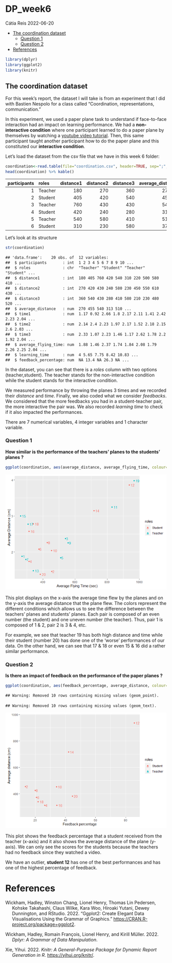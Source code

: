 DP_week6
================
Cátia Reis
2022-06-20

-   [The coordination dataset](#the-coordination-dataset)
    -   [Question 1](#question-1)
    -   [Question 2](#question-2)
-   [References](#references)

``` r
library(dplyr)
library(ggplot2)
library(knitr)
```

## The coordination dataset

For this week’s report, the dataset I will take is from an experiment
that I did with Bastien Nespolo for a class called “Coordination,
representations, communication.”

In this experiment, we used a paper plane task to understand if
face-to-face interaction had an impact on learning performance. We had a
**non-interactive condition** where one participant learned to do a
paper plane by themselves by watching a [youtube video
tutorial](https://youtu.be/FlE7mRZImuQ?t=48). Then, this same
participant taught another participant how to do the paper plane and
this constituted our **interactive condition**.

Let’s load the dataset from the csv file that we have in this week 6
folder:

``` r
coordination<-read.table(file="coordination.csv", header=TRUE, sep=";",dec=",") 
head(coordination) %>% kable()
```

| participants | roles   | distance1 | distance2 | distance3 | average_distance | time1 | time2 | time3 | average_flying_time | learning_time | feedback_percentage |
|-------------:|:--------|----------:|----------:|----------:|-----------------:|------:|------:|------:|--------------------:|--------------:|--------------------:|
|            1 | Teacher |       180 |       270 |       360 |           270.00 |  1.17 |  2.14 |  2.33 |                1.88 |          4.00 |                  NA |
|            2 | Student |       405 |       420 |       540 |           455.00 |  0.92 |  2.40 |  1.07 |                1.46 |          5.65 |               13.40 |
|            3 | Teacher |       760 |       430 |       430 |           540.00 |  2.66 |  2.23 |  2.23 |                2.37 |          7.75 |                  NA |
|            4 | Student |       420 |       240 |       280 |           313.33 |  1.80 |  1.97 |  1.46 |                1.74 |          8.42 |               26.28 |
|            5 | Teacher |       540 |       580 |       410 |           510.00 |  2.17 |  2.17 |  1.17 |                1.84 |         10.83 |                  NA |
|            6 | Student |       310 |       230 |       580 |           373.33 |  2.11 |  1.52 |  2.62 |                2.08 |          5.77 |               20.83 |

Let’s look at its structure

``` r
str(coordination)
```

    ## 'data.frame':    20 obs. of  12 variables:
    ##  $ participants       : int  1 2 3 4 5 6 7 8 9 10 ...
    ##  $ roles              : chr  "Teacher" "Student" "Teacher" "Student" ...
    ##  $ distance1          : int  180 405 760 420 540 310 220 500 580 410 ...
    ##  $ distance2          : int  270 420 430 240 580 230 450 550 610 430 ...
    ##  $ distance3          : int  360 540 430 280 410 580 210 230 480 520 ...
    ##  $ average_distance   : num  270 455 540 313 510 ...
    ##  $ time1              : num  1.17 0.92 2.66 1.8 2.17 2.11 1.41 2.42 2.23 2.04 ...
    ##  $ time2              : num  2.14 2.4 2.23 1.97 2.17 1.52 2.18 2.15 2.6 2.03 ...
    ##  $ time3              : num  2.33 1.07 2.23 1.46 1.17 2.62 1.78 2.2 1.92 2.04 ...
    ##  $ average_flying_time: num  1.88 1.46 2.37 1.74 1.84 2.08 1.79 2.26 2.25 2.04 ...
    ##  $ learning_time      : num  4 5.65 7.75 8.42 10.83 ...
    ##  $ feedback_percentage: num  NA 13.4 NA 26.3 NA ...

In the dataset, you can see that there is a *roles* column with two
options (teacher,student). The teacher stands for the non-interactive
condition while the student stands for the interactive condition.

We measured performance by throwing the planes 3 times and we recorded
their *distance* and *time*. Finally, we also coded what we consider
*feedbacks*. We considered that the more feedbacks you had in a
student-teacher pair, the more interactive the pair was. We also
recorded *learning time* to check if it also impacted the performances.

There are 7 numerical variables, 4 integer variables and 1 character
variable.

### Question 1

**How similar is the performance of the teachers’ planes to the
students’ planes ?**

``` r
ggplot(coordination, aes(average_distance, average_flying_time, colour=roles,label=rownames(coordination))) + geom_point() + labs(y = "Average Distance (cm)", x = "Average Flying Time (sec)") +  geom_text(hjust = -0.4)
```

![](DP_week6_files/figure-gfm/unnamed-chunk-4-1.png)<!-- -->

This plot displays on the x-axis the average time flew by the planes and
on the y-axis the average distance that the plane flew. The colors
represent the different conditions which allows us to see the difference
between the teachers’ planes and students’ planes. Each pair is composed
of an even number (the student) and one uneven number (the teacher).
Thus, pair 1 is composed of 1 & 2, pair 2 is 3 & 4, etc.

For example, we see that teacher 19 has both high distance and time
while their student (number 20) has done one of the ‘worse’ performances
of our data. On the other hand, we can see that 17 & 18 or even 15 & 16
did a rather similar performance.

### Question 2

**Is there an impact of feedback on the performance of the paper planes
?**

``` r
ggplot(coordination, aes(feedback_percentage, average_distance, colour=roles,label=rownames(coordination))) + geom_point() + labs(y = "Average distance (cm)", x = "Feedback percentage")+  geom_text(hjust = -0.4) 
```

    ## Warning: Removed 10 rows containing missing values (geom_point).

    ## Warning: Removed 10 rows containing missing values (geom_text).

![](DP_week6_files/figure-gfm/unnamed-chunk-5-1.png)<!-- -->

This plot shows the feedback percentage that a student received from the
teacher (x-axis) and it also shows the average distance of the plane
(y-axis). We can only see the scores for the students because the
teachers had no feedback since they watched a video.

We have an outlier, **student 12** has one of the best performances and
has one of the highest percentage of feedback.

# References

<div id="refs" class="references csl-bib-body hanging-indent">

<div id="ref-ggplot2" class="csl-entry">

Wickham, Hadley, Winston Chang, Lionel Henry, Thomas Lin Pedersen,
Kohske Takahashi, Claus Wilke, Kara Woo, Hiroaki Yutani, Dewey
Dunnington, and RStudio. 2022. “Ggplot2: Create Elegant Data
Visualisations Using the Grammar of Graphics.”
<https://CRAN.R-project.org/package=ggplot2>.

</div>

<div id="ref-dplyr" class="csl-entry">

Wickham, Hadley, Romain François, Lionel Henry, and Kirill Müller. 2022.
*Dplyr: A Grammar of Data Manipulation*.

</div>

<div id="ref-knitr" class="csl-entry">

Xie, Yihui. 2022. *Knitr: A General-Purpose Package for Dynamic Report
Generation in R*. <https://yihui.org/knitr/>.

</div>

</div>
